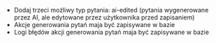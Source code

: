 - Dodaj trzeci możliwy typ pytania: ai-edited (pytania wygenerowane przez AI, ale edytowane przez użytkownika przed zapisaniem)
- Akcje generowania pytań maja być zapisywane w bazie
- Logi błędów akcji generowania pytań maja być zapisywane w bazie